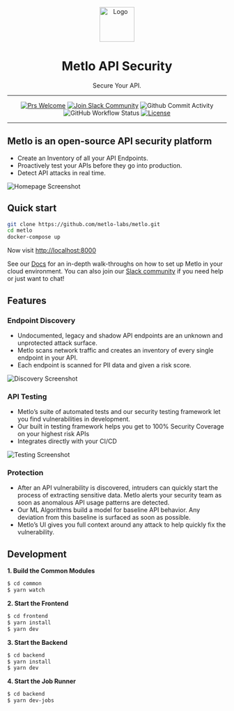 <p align="center">
  <img alt="Logo" src="https://storage.googleapis.com/metlo-security-public-images/metlo_logo_horiz%404x.jpg" height="80" />
  <h1 align="center">Metlo API Security</h1>
  <p align="center">Secure Your API.</p>
</p>

---
<div align="center">

[![Prs Welcome](https://img.shields.io/badge/PRs-welcome-brightgreen.svg?style=shields)](http://makeapullrequest.com)
[![Join Slack Community](https://img.shields.io/badge/slack%20community-join-blue)](https://metlo.com/slack)
![Github Commit Activity](https://img.shields.io/github/commit-activity/m/metlo-labs/metlo)
![GitHub Workflow Status](https://img.shields.io/github/workflow/status/metlo-labs/metlo/build)
[![License](https://img.shields.io/badge/license-MIT-brightgreen)](/LICENSE)

</div>

---

## Metlo is an open-source API security platform
* Create an Inventory of all your API Endpoints.
* Proactively test your APIs before they go into production.
* Detect API attacks in real time.

![Homepage Screenshot](https://storage.googleapis.com/metlo-security-public-images/metlo_homepage.png)

## Quick start
```bash
git clone https://github.com/metlo-labs/metlo.git
cd metlo
docker-compose up
```

Now visit [http://localhost:8000](http://localhost:8000)

See our [Docs](https://docs.metlo.com/docs) for an in-depth walk-throughs on how to set up Metlo in your cloud environment. You can also join our [Slack community](https://metlo.com/slack) if you need help or just want to chat!

## Features
### Endpoint Discovery
* Undocumented, legacy and shadow API endpoints are an unknown and unprotected attack surface.
* Metlo scans network traffic and creates an inventory of every single endpoint in your API.
* Each endpoint is scanned for PII data and given a risk score.

![Discovery Screenshot](https://storage.googleapis.com/metlo-security-public-images/endpoint_inventory.png)

### API Testing
* Metlo’s suite of automated tests and our security testing framework let you find vulnerabilities in development.
* Our built in testing framework helps you get to 100% Security Coverage on your highest risk APIs
* Integrates directly with your CI/CD

![Testing Screenshot](https://storage.googleapis.com/metlo-security-public-images/testing_framework.png)

### Protection
* After an API vulnerability is discovered, intruders can quickly start the process of extracting sensitive data. Metlo alerts your security team as soon as anomalous API usage patterns are detected.
* Our ML Algorithms build a model for baseline API behavior. Any deviation from this baseline is surfaced as soon as possible.
* Metlo’s UI gives you full context around any attack to help quickly fix the vulnerability.

## Development

**1. Build the Common Modules**

```bash
$ cd common
$ yarn watch
```

**2. Start the Frontend**

```bash
$ cd frontend
$ yarn install
$ yarn dev
```

**3. Start the Backend**

```bash
$ cd backend
$ yarn install
$ yarn dev
```

**4. Start the Job Runner**

```bash
$ cd backend
$ yarn dev-jobs
```

